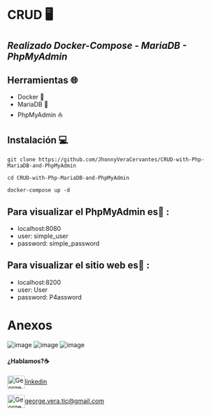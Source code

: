 # CRUD :desktop_computer:
## _Realizado Docker-Compose - MariaDB - PhpMyAdmin_

## Herramientas :globe_with_meridians:
* Docker :whale2:
* MariaDB :seal:
* PhpMyAdmin :boat:

## Instalación :computer:
```
git clone https://github.com/JhonnyVeraCervantes/CRUD-with-Php-MariaDB-and-PhpMyAdmin
```
```
cd CRUD-with-Php-MariaDB-and-PhpMyAdmin
```
```
docker-compose up -d
```

## Para visualizar el PhpMyAdmin es:mag_right: :
* localhost:8080
* user: simple_user
* password: simple_password


## Para visualizar el sitio web es:mag_right: :
* localhost:8200
* user: User
* password: P4assword

# Anexos
![image](https://user-images.githubusercontent.com/45070851/188082469-102b277f-3870-4864-9625-b598296d01bc.png)
![image](https://user-images.githubusercontent.com/45070851/188082658-571b0e58-5a56-40ef-9500-5c3769b51a89.png)
![image](https://user-images.githubusercontent.com/45070851/188082732-a2dfd2d6-052c-4b3f-8e77-61216beecac2.png)


#### ¿Hablamos?☕️


<a href="https://www.linkedin.com/in/jhonnyvera/" target="blank"><img align="center" src="https://cdn.jsdelivr.net/npm/simple-icons@3.0.1/icons/linkedin.svg" alt="George Vera" height="30" width="40" />linkedin</a>


<a href="mailto:george.vera.tic@gmail.com " target="blank"><img align="center" src="https://cdn.jsdelivr.net/npm/simple-icons@3.0.1/icons/gmail.svg" alt="George Vera" height="30" width="40" />george.vera.tic@gmail.com</a>
</p>

